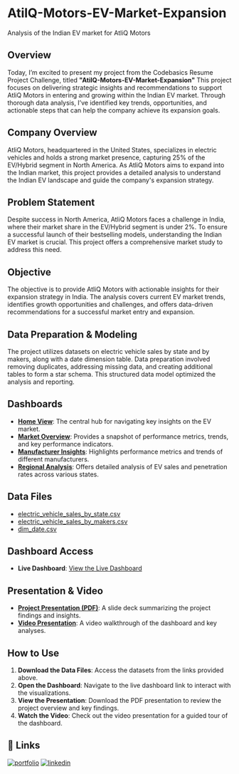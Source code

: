 # AtilQ-Motors-EV-Market-Expansion
Analysis of the Indian EV market for AtliQ Motors

## Overview
Today, I’m excited to present my project from the Codebasics Resume Project Challenge, titled **"AtilQ-Motors-EV-Market-Expansion"** This project focuses on delivering strategic insights and recommendations to support AtliQ Motors in entering and growing within the Indian EV market. Through thorough data analysis, I’ve identified key trends, opportunities, and actionable steps that can help the company achieve its expansion goals.

## Company Overview
AtliQ Motors, headquartered in the United States, specializes in electric vehicles and holds a strong market presence, capturing 25% of the EV/Hybrid segment in North America. As AtliQ Motors aims to expand into the Indian market, this project provides a detailed analysis to understand the Indian EV landscape and guide the company's expansion strategy.

## Problem Statement
Despite success in North America, AtliQ Motors faces a challenge in India, where their market share in the EV/Hybrid segment is under 2%. To ensure a successful launch of their bestselling models, understanding the Indian EV market is crucial. This project offers a comprehensive market study to address this need.

## Objective
The objective is to provide AtliQ Motors with actionable insights for their expansion strategy in India. The analysis covers current EV market trends, identifies growth opportunities and challenges, and offers data-driven recommendations for a successful market entry and expansion.

## Data Preparation & Modeling
The project utilizes datasets on electric vehicle sales by state and by makers, along with a date dimension table. Data preparation involved removing duplicates, addressing missing data, and creating additional tables to form a star schema. This structured data model optimized the analysis and reporting.

## Dashboards
- **[Home View](https://github.com/Madiha41/AtilQ-Motors-EV-Market-Expansion/blob/main/home.jpg)**: The central hub for navigating key insights on the EV market.
- **[Market Overview](https://github.com/Madiha41/AtilQ-Motors-EV-Market-Expansion/blob/main/market%20overview.jpg)**: Provides a snapshot of performance metrics, trends, and key performance indicators.
- **[Manufacturer Insights](https://github.com/Madiha41/AtilQ-Motors-EV-Market-Expansion/blob/main/manufactrer%20insights.jpg)**: Highlights performance metrics and trends of different manufacturers.
- **[Regional Analysis](https://github.com/Madiha41/AtilQ-Motors-EV-Market-Expansion/blob/main/regional%20analysis.jpg)**: Offers detailed analysis of EV sales and penetration rates across various states.

## Data Files
- [electric_vehicle_sales_by_state.csv](https://github.com/Madiha41/AtilQ-Motors-EV-Market-Expansion/blob/main/electric_vehicle_sales_by_state.csv)
- [electric_vehicle_sales_by_makers.csv](https://github.com/Madiha41/AtilQ-Motors-EV-Market-Expansion/blob/main/electric_vehicle_sales_by_makers.csv)
- [dim_date.csv](https://github.com/Madiha41/AtilQ-Motors-EV-Market-Expansion/blob/main/dim_date.csv)

## Dashboard Access
- **Live Dashboard**: [View the Live Dashboard](https://app.powerbi.com/view?r=eyJrIjoiY2NmNmVlMWYtOTkyZS00N2Y2LWFmNGMtZmY3ZjdhNTgwMzRhIiwidCI6ImM2ZTU0OWIzLTVmNDUtNDAzMi1hYWU5LWQ0MjQ0ZGM1YjJjNCJ9)

## Presentation & Video
- **[Project Presentation (PDF)](https://github.com/Madiha41/AtilQ-Motors-EV-Market-Expansion/blob/main/EV_Analysis.pdf)**: A slide deck summarizing the project findings and insights.
- **[Video Presentation](https://youtu.be/Jx0c2lvsjDM)**: A video walkthrough of the dashboard and key analyses.

## How to Use
1. **Download the Data Files**: Access the datasets from the links provided above.
2. **Open the Dashboard**: Navigate to the live dashboard link to interact with the visualizations.
3. **View the Presentation**: Download the PDF presentation to review the project overview and key findings.
4. **Watch the Video**: Check out the video presentation for a guided tour of the dashboard.

## 🔗 Links
[![portfolio](https://img.shields.io/badge/my_portfolio-000?style=for-the-badge&logo=ko-fi&logoColor=white)](https://codebasics.io/portfolio/Madiha-Shaik)
[![linkedin](https://img.shields.io/badge/linkedin-0A66C2?style=for-the-badge&logo=linkedin&logoColor=white)](https://www.linkedin.com/in/madiha-shaik-24871a204)
